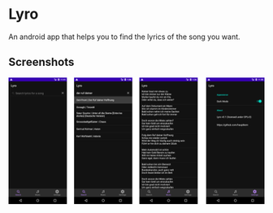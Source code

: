 # Lyro

An android app that helps you to find the lyrics of the song you want.

## Screenshots

![Image](https://github.com/hauptkern/lyro/blob/main/screenshots/lyro.png)